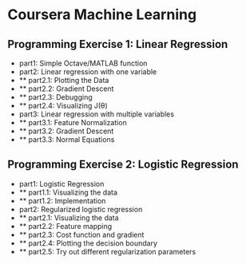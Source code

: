 # Coursera Machine Learning
## Programming Exercise 1: **Linear Regression**
- part1: Simple Octave/MATLAB function<br/>
- part2: Linear regression with one variable<br/>
- ** part2.1: Plotting the Data<br/>
- ** part2.2: Gradient Descent<br/>
- ** part2.3: Debugging<br/>
- ** part2.4: Visualizing J(θ)<br/>
- part3: Linear regression with multiple variables<br/>
- ** part3.1: Feature Normalization<br/>
- ** part3.2: Gradient Descent<br/>
- ** part3.3: Normal Equations<br/>
## Programming Exercise 2: **Logistic Regression**
- part1: Logistic Regression
- ** part1.1: Visualizing the data
- ** part1.2: Implementation
- part2: Regularized logistic regression
- ** part2.1: Visualizing the data
- ** part2.2: Feature mapping
- ** part2.3: Cost function and gradient
- ** part2.4: Plotting the decision boundary
- ** part2.5: Try out different regularization parameters 
